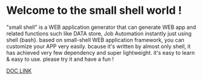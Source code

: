 # Welcome to the small shell world !
"small shell" is a WEB application generator that can generate WEB app and related functions such like DATA store, Job Automation instantly just using shell {bash}. based on small-shell WEB application framework, you can customize your APP very easily. bcause it's written by almost only shell, it has achieved very few dependency and super lightweight. it's easy to learn & easy to use. please try it and have a fun !

 [DOC LINK](https://www.small-shell.org) 

